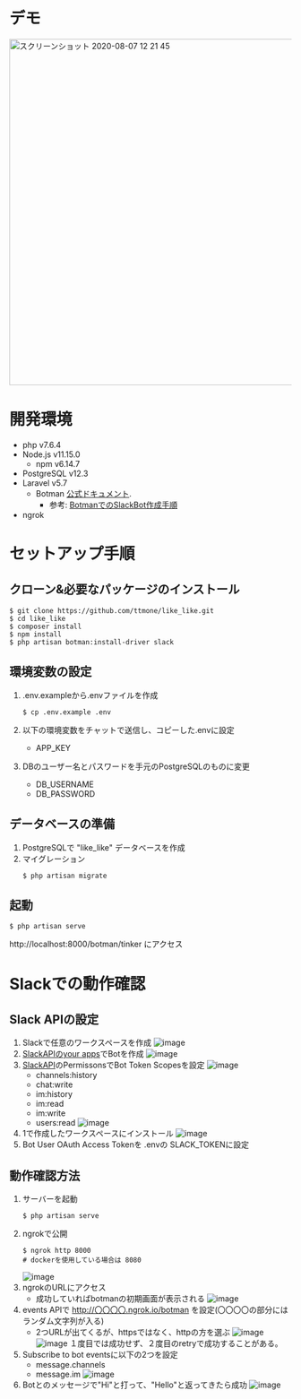 # デモ
<img width="618" alt="スクリーンショット 2020-08-07 12 21 45" src="https://user-images.githubusercontent.com/39648121/89605512-ad310e00-d8a8-11ea-9d49-ca9dff11b59a.png">

# 開発環境
- php v7.6.4
- Node.js v11.15.0
    - npm v6.14.7
- PostgreSQL v12.3
- Laravel v5.7
    - Botman [公式ドキュメント](http://botman.io).
        - 参考: [BotmanでのSlackBot作成手順](https://blog.pusher.com/building-bot-using-botman-slack-telegram/)
- ngrok

# セットアップ手順
## クローン&必要なパッケージのインストール
```shell script
$ git clone https://github.com/ttmone/like_like.git
$ cd like_like
$ composer install
$ npm install
$ php artisan botman:install-driver slack
```

## 環境変数の設定
1. .env.exampleから.envファイルを作成
    ```shell script
    $ cp .env.example .env
    ```
2. 以下の環境変数をチャットで送信し、コピーした.envに設定
    - APP_KEY

3. DBのユーザー名とパスワードを手元のPostgreSQLのものに変更
    - DB_USERNAME
    - DB_PASSWORD

## データベースの準備
1. PostgreSQLで "like_like" データベースを作成
2. マイグレーション
    ```shell script
    $ php artisan migrate
    ```
## 起動
```shell script
$ php artisan serve
```
http://localhost:8000/botman/tinker にアクセス

# Slackでの動作確認
## Slack APIの設定
1. Slackで任意のワークスペースを作成
    ![image](https://user-images.githubusercontent.com/39648121/90381368-3e2d9380-e0b8-11ea-859a-13c3989d84d3.png)
2. [SlackAPIのyour apps](https://api.slack.com/apps)でBotを作成
    ![image](https://user-images.githubusercontent.com/39648121/90382306-8dc08f00-e0b9-11ea-93ce-f303a8b7d16b.png)
2. [SlackAPI](https://api.slack.com/)のPermissonsでBot Token Scopesを設定
    ![image](https://user-images.githubusercontent.com/39648121/90381396-4980bf00-e0b8-11ea-85e4-390d38a41d55.png)
    - channels:history
    - chat:write
    - im:history
    - im:read
    - im:write
    - users:read
    ![image](https://user-images.githubusercontent.com/39648121/90383051-95ccfe80-e0ba-11ea-97f5-3d199de09711.png)
3. 1で作成したワークスペースにインストール
    ![image](https://user-images.githubusercontent.com/39648121/90381471-65846080-e0b8-11ea-9bc2-ef61ecdf97ca.png)
4. Bot User OAuth Access Tokenを .envの SLACK_TOKENに設定    

## 動作確認方法
1. サーバーを起動
    ```shell script
    $ php artisan serve
    ```
2. ngrokで公開
    ```shell script
    $ ngrok http 8000
    # dockerを使用している場合は 8080
    ```
    ![image](https://user-images.githubusercontent.com/39648121/90381814-df1c4e80-e0b8-11ea-929c-4a67f7907772.png)
3. ngrokのURLにアクセス
    - 成功していればbotmanの初期画面が表示される
    ![image](https://user-images.githubusercontent.com/39648121/90381967-1985eb80-e0b9-11ea-9a72-2c29b480a49b.png)
4. events APIで http://〇〇〇〇.ngrok.io/botman を設定(〇〇〇〇の部分にはランダム文字列が入る)
    - 2つURLが出てくるが、httpsではなく、httpの方を選ぶ
    ![image](https://user-images.githubusercontent.com/39648121/90381814-df1c4e80-e0b8-11ea-929c-4a67f7907772.png)
    ![image](https://user-images.githubusercontent.com/39648121/90383213-c9a82400-e0ba-11ea-9868-1de60df28ce8.png)
    １度目では成功せず、２度目のretryで成功することがある。
5. Subscribe to bot eventsに以下の2つを設定
    - message.channels
    - message.im
    ![image](https://user-images.githubusercontent.com/39648121/90381623-96fd2c00-e0b8-11ea-81c2-d4e6ad5dad16.png)
6. Botとのメッセージで"Hi"と打って、"Hello"と返ってきたら成功
    ![image](https://user-images.githubusercontent.com/39648121/90383367-0247fd80-e0bb-11ea-936b-baf5ee8266ad.png)